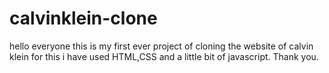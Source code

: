 # calvinklein-clone
hello everyone
this is my first ever project of cloning the website of calvin klein
for this i have used HTML,CSS and a little bit of javascript.
Thank you.
